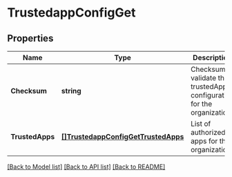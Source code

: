 # TrustedappConfigGet

## Properties
Name | Type | Description | Notes
------------ | ------------- | ------------- | -------------
**Checksum** | **string** | Checksum to validate the trustedApp configuration for the organization | [default to null]
**TrustedApps** | [**[]TrustedappConfigGetTrustedApps**](trustedappConfigGet_trustedApps.md) | List of authorized apps for the organization  | [default to null]

[[Back to Model list]](../README.md#documentation-for-models) [[Back to API list]](../README.md#documentation-for-api-endpoints) [[Back to README]](../README.md)


